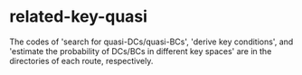 # related-key-quasi

The codes of 'search for quasi-DCs/quasi-BCs', 'derive key conditions', and 'estimate the probability of DCs/BCs in different key spaces' are in the directories of each route, respectively.
